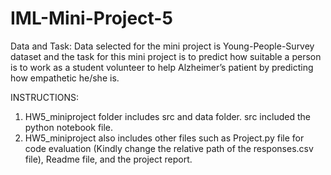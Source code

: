 # IML-Mini-Project-5
Data and Task: Data selected for the mini project is Young-People-Survey dataset and the task for this mini project is to predict how suitable a person is to work as a student volunteer to help Alzheimer’s patient by predicting how empathetic he/she is.

INSTRUCTIONS: 
1. HW5_miniproject folder includes src and data folder. src included the python notebook file.
2. HW5_miniproject also includes other files such as Project.py file for code evaluation (Kindly change the relative path of the responses.csv file), Readme file, and the project report.
